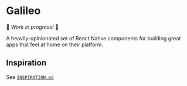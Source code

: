 # Galileo

👷 _‍Work in progress!‍_ 👷

A heavily-opinionated set of React Native components for building great apps that feel at home on their platform.

## Inspiration

See [`INSPIRATION.md`](INSPIRATION.md)
